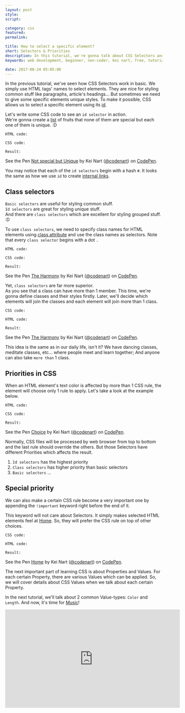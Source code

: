 ```yaml
---
layout: post
style:
script:

category: css
featured:
permalink:

title: How to select a specific element?
short: Selectors & Priorities
description: In this tutorial, we're gonna talk about CSS Selectors and Priorities. <br>I was so forgetful that I've not mentioned Priorities. <br>Fortunately, everything is just in time. :D
keywords: web development, beginner, non-coder, kei nart, free, tutorial, coding, programming, code nart, html, css, selectors, priorities

date: 2017-08-24 05:05:00
---
```


In the previous tutorial, we've seen how CSS Selectors work in basic. We simply
use HTML tags' names to select elements. They are nice for styling common stuff
like paragraphs, article's headings... But sometimes we need to give some specific
elements unique styles. To make it possible, CSS allows us to select a specific
element using its
[id](https://codenart.github.io/html/2017/07/27/html-2-images-links.html#id "ext").

Let's write some CSS code to see an `id selector` in action.  
We're gonna create a [list](https//codenart.github.io) of fruits that none of
them are special but each one of them is unique. :D

`HTML code:`
<script src="https://gist.github.com/codenart/68314c206a0353c16a784f879e65df7d.js">
</script>

`CSS code:`
<script src="https://gist.github.com/codenart/e41832b16ad19879a8004d8029863311.js">
</script>

`Result:`

<p data-height="500" data-theme-id="light" data-slug-hash="qPBoVb" data-default-tab="result"
   data-user="codenart" data-embed-version="2" data-pen-title="Not special but Unique"
   class="codepen">
   See the Pen
   <a href="https://codepen.io/codenart/pen/qPBoVb/">Not special but Unique</a>
   by Kei Nart (<a href="https://codepen.io/codenart">@codenart</a>) on
   <a href="https://codepen.io">CodePen</a>.
</p>
<script async src="https://production-assets.codepen.io/assets/embed/ei.js"></script>

You may notice that each of the `id selectors` begin with a hash `#`. It looks the
same as how we use `id` to create
[internal links](https://codenart.github.io/html/2017/07/27/html-2-images-links.html#id "ext").

## Class selectors

`Basic selectors` are useful for styling common stuff.  
`Id selectors` are great for styling unique stuff.  
And there are `class selectors` which are excellent for styling grouped stuff. :D

To use `class selectors`, we need to specify class names for HTML elements using
[class attribute](https://www.w3schools.com/tags/att_class.asp "ext") and use
the class names as selectors. Note that every `class selector` begins with a dot `.`

`HTML code:`
<script src="https://gist.github.com/codenart/33357d72dafcc0955c2f31cf596610e6.js">
</script>

`CSS code:`
<script src="https://gist.github.com/codenart/2459e8aca7303d11c28b1d48448767ae.js">
</script>

`Result:`

<p data-height="450" data-theme-id="light" data-slug-hash="pWoLxB" data-default-tab="result"
   data-user="codenart" data-embed-version="2" data-pen-title="The Harmony"
   class="codepen">
   See the Pen <a href="https://codepen.io/codenart/pen/pWoLxB/">The Harmony</a>
   by Kei Nart (<a href="https://codepen.io/codenart">@codenart</a>) on
   <a href="https://codepen.io">CodePen</a>.
</p>
<script async src="https://production-assets.codepen.io/assets/embed/ei.js"></script>

Yet, `class selectors` are far more superior.  
As you see that a class can have more than 1 member. This time, we're gonna
define classes and their styles firstly. Later, we'll decide which elements
will join the classes and each element will join more than 1 class.

`CSS code:`
<script src="https://gist.github.com/codenart/df4a9eb30406234057ed8a28a61c4b63.js">
</script>

`HTML code:`
<script src="https://gist.github.com/codenart/2649540b3e375b8e1c56c6df846732a0.js">
</script>

`Result:`

<p data-height="450" data-theme-id="light" data-slug-hash="WZNJem" data-default-tab="result"
   data-user="codenart" data-embed-version="2" data-pen-title="The Harmony"
   class="codepen">
   See the Pen <a href="https://codepen.io/codenart/pen/WZNJem/">The Harmony</a>
   by Kei Nart (<a href="https://codepen.io/codenart">@codenart</a>) on
   <a href="https://codepen.io">CodePen</a>.
</p>
<script async src="https://production-assets.codepen.io/assets/embed/ei.js"></script>

This idea is the same as in our daily life, isn't it? We have dancing classes,
meditate classes, etc... where people meet and learn together; And anyone can
also take `more than` 1 class.

## Priorities in CSS

When an HTML element's text color is affected by more than 1 CSS rule, the element
will choose only 1 rule to apply. Let's take a look at the example below.

`HTML code:`
<script src="https://gist.github.com/codenart/ae58befa55150b625de22215b671b598.js">
</script>

`CSS code:`
<script src="https://gist.github.com/codenart/74f0bfac9af6465539728acd082dde9a.js">
</script>

`Result:`

<p data-height="450" data-theme-id="light" data-slug-hash="boGMVz" data-default-tab="result"
   data-user="codenart" data-embed-version="2" data-pen-title="Choice" class="codepen">
   See the Pen <a href="https://codepen.io/codenart/pen/boGMVz/">Choice</a>
   by Kei Nart (<a href="https://codepen.io/codenart">@codenart</a>) on
   <a href="https://codepen.io">CodePen</a>.
</p>
<script async src="https://production-assets.codepen.io/assets/embed/ei.js"></script>

Normally, CSS files will be processed by web browser from top to bottom and the
last rule should override the others. But those Selectors have different Priorities
which affects the result.

1. `Id selectors` has the highest priority
2. `Class selectors` has higher priority than basic selectors
3. `Basic selectors` ...

## Special priority

We can also make a certain CSS rule become a very important one by appending the
`!important` keyword right before the end of it.

This keyword will not care about Selectors. It simply makes selected HTML
elements feel at [Home](https://www.youtube.com/watch?v=-98nmUfaBqs "ext").
So, they will prefer the CSS rule on top of other choices.

`CSS code:`
<script src="https://gist.github.com/codenart/72cae94670da3e989650052c1410f8fe.js">
</script>

`HTML code:`
<script src="https://gist.github.com/codenart/39befd31b4e4b143612f8c7c9ba7361c.js">
</script>

`Result:`
<p data-height="500" data-theme-id="light" data-slug-hash="ZXrzgN"
   data-default-tab="result" data-user="codenart" data-embed-version="2"
   data-pen-title="Home" class="codepen">
   See the Pen <a href="https://codepen.io/codenart/pen/ZXrzgN/">Home</a>
   by Kei Nart (<a href="https://codepen.io/codenart">@codenart</a>) on
   <a href="https://codepen.io">CodePen</a>.
</p>
<script async src="https://production-assets.codepen.io/assets/embed/ei.js"></script>

The next important part of learning CSS is about Properties and Values. For each
certain Property, there are various Values which can be applied. So, we will
cover details about CSS Values when we talk about each certain Property.

In the next tutorial, we'll talk about 2 common Value-types: `Color` and `Length`.
And now, it's time for [Music](https://www.youtube.com/watch?v=-98nmUfaBqs "ext")!
<i class="fa fa-heart"></i>

<div class="embed">
   <iframe width="560" height="315"
           src="https://www.youtube.com/embed/-98nmUfaBqs?ecver=1"
           frameborder="0" allowfullscreen>
   </iframe>
</div>
